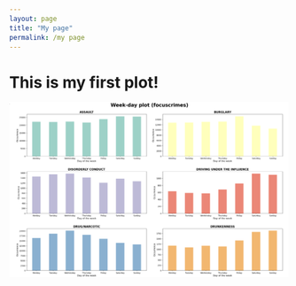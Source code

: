 ```yaml
---
layout: page
title: "My page"
permalink: /my page
---
```


# This is my first plot!
![crime data](/Images/firstplot.png)